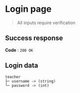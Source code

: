 # Login page

> All inputs require verification

## Success response

**Code** : `200 OK`

## Login data
```
teacher
├─ username -> (string)
└─ password -> (int)
```